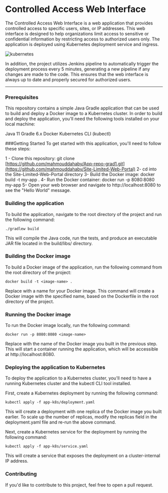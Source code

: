 
# Controlled Access Web Interface
The Controlled Access Web Interface is a web application that provides controlled access to specific users, sites, or IP addresses. This web interface is designed to help organizations limit access to sensitive or confidential information by restricting access to authorized users only. The application is deployed using Kubernetes deployment service and ingress.

![kubernetes](https://user-images.githubusercontent.com/99130650/229163422-63a5ca52-218a-4709-9451-250509bfa4c4.jpg)

In addition, the project utilizes Jenkins pipeline to automatically trigger the deployment process every 5 minutes, generating a new pipeline if any changes are made to the code. This ensures that the web interface is always up to date and properly secured for authorized users.

-----


### Prerequisites
This repository contains a simple Java Gradle application that can be used to build and deploy a Docker image to a Kubernetes cluster.
In order to build and deploy the application, you'll need the following tools installed on your local machine:

Java 11
Gradle 6.x
Docker
Kubernetes CLI (kubectl)

###Getting Started
To get started with this application, you'll need to follow these steps:


1 - Clone this repository: git clone [https://github.com/mahmouddahaby/App-repo-grad1.git](https://github.com/mahmouddahaby/Site-Limited-Web-Portal)
2- cd into the Site-Limited-Web-Portal directory
3- Build the Docker image: docker build -t my-app .
4- Run the Docker container: docker run -p 8080:8080 my-app
5- Open your web browser and navigate to http://localhost:8080 to see the "Hello World" message.

### Building the application
To build the application, navigate to the root directory of the project and run the following command:

 ```
./gradlew build
 ```
This will compile the Java code, run the tests, and produce an executable JAR file located in the build/libs/ directory.

### Building the Docker image
To build a Docker image of the application, run the following command from the root directory of the project:

 ```
docker build -t <image-name> .
 ```
Replace <image-name> with a name for your Docker image. This command will create a Docker image with the specified name, based on the Dockerfile in the root directory of the project.

### Running the Docker image
To run the Docker image locally, run the following command:

 ```
docker run -p 8080:8080 <image-name>
 ```
Replace <image-name> with the name of the Docker image you built in the previous step. This will start a container running the application, which will be accessible at http://localhost:8080.

### Deploying the application to Kubernetes
To deploy the application to a Kubernetes cluster, you'll need to have a running Kubernetes cluster and the kubectl CLI tool installed.

First, create a Kubernetes deployment by running the following command:

 ```
kubectl apply -f app-k8s/deployment.yaml
 ```
This will create a deployment with one replica of the Docker image you built earlier. To scale up the number of replicas, modify the replicas field in the deployment.yaml file and re-run the above command.

Next, create a Kubernetes service for the deployment by running the following command:

 ```
kubectl apply -f app-k8s/service.yaml
 ```
This will create a service that exposes the deployment on a cluster-internal IP address.

### Contributing
If you'd like to contribute to this project, feel free to open a pull request.
